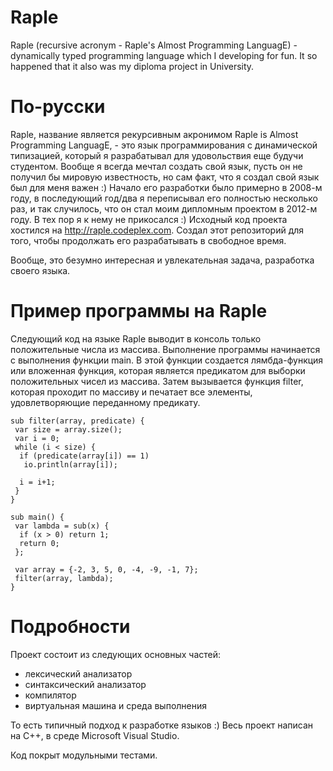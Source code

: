 Raple
=====

Raple (recursive acronym - Raple's Almost Programming LanguagE) - dynamically typed programming language which I developing for fun. It so happened that it also was my diploma project in University.

По-русски
=====

Raple, название является рекурсивным акронимом Raple is Almost Programming LanguagE, - это язык программирования с динамической типизацией, который я разрабатывал для удовольствия еще будучи студентом. Вообще я всегда мечтал создать свой язык, пусть он не получил бы мировую известность, но сам факт, что я создал свой язык был для меня важен :) Начало его разработки было примерно в 2008-м году, в последующий год/два я переписывал его полностью несколько раз, и так случилось, что он стал моим дипломным проектом в 2012-м году. В тех пор я к нему не прикосался :) Исходный код проекта хостился на http://raple.codeplex.com.
Создал этот репозиторий для того, чтобы продолжать его разрабатывать в свободное время.

Вообще, это безумно интересная и увлекательная задача, разработка своего языка.

Пример программы на Raple
=====

Следующий код на языке Raple выводит в консоль только положительные числа из массива.
Выполнение программы начинается с выполнения функции main. В этой функции создается лямбда-функция или вложенная функция, которая является предикатом для выборки положительных чисел из массива. Затем вызывается функция filter, которая проходит по массиву и печатает все элементы, удовлетворяющие переданному предикату.

```
sub filter(array, predicate) {
 var size = array.size();
 var i = 0;
 while (i < size) {
  if (predicate(array[i]) == 1)
   io.println(array[i]);

  i = i+1;
 }
}

sub main() {
 var lambda = sub(x) {
  if (x > 0) return 1;
  return 0;
 };
 
 var array = {-2, 3, 5, 0, -4, -9, -1, 7};
 filter(array, lambda);
}
```


Подробности
=====

Проект состоит из следующих основных частей:
- лексический анализатор
- синтаксический анализатор
- компилятор
- виртуальная машина и среда выполнения

То есть типичный подход к разработке языков :)
Весь проект написан на С++, в среде Microsoft Visual Studio.

Код покрыт модульными тестами.
